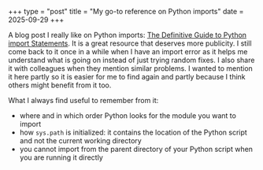+++
type = "post"
title = "My go-to reference on Python imports"
date = 2025-09-29
+++

A blog post I really like on Python imports: [The Definitive Guide to Python import Statements](https://chrisyeh96.github.io/2017/08/08/definitive-guide-python-imports.html). It is a great resource that deserves more publicity. I still come back to it once in a while when I have an import error as it helps me understand what is going on instead of just trying random fixes. I also share it with colleagues when they mention similar problems. I wanted to mention it here partly so it is easier for me to find again and partly because I think others might benefit from it too.

What I always find useful to remember from it:
* where and in which order Python looks for the module you want to import
* how `sys.path` is initialized: it contains the location of the Python script and not the current working directory
* you cannot import from the parent directory of your Python script when you are running it directly
